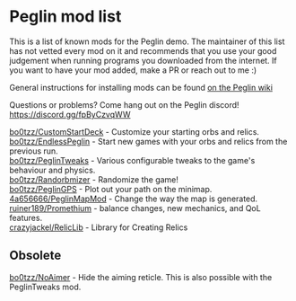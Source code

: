 # Peglin mod list

This is a list of known mods for the Peglin demo. The maintainer of this list has not vetted every mod on it and recommends that you use your good judgement
when running programs you downloaded from the internet. If you want to have your mod added, make a PR or reach out to me :)

General instructions for installing mods can be found [on the Peglin wiki](https://peglin.fandom.com/wiki/Modding)

Questions or problems? Come hang out on the Peglin discord! https://discord.gg/fpByCzvqWW

[bo0tzz/CustomStartDeck](https://github.com/bo0tzz/CustomStartDeck) - Customize your starting orbs and relics.  
[bo0tzz/EndlessPeglin](https://github.com/bo0tzz/EndlessPeglin) - Start new games with your orbs and relics from the previous run.  
[bo0tzz/PeglinTweaks](https://github.com/bo0tzz/PeglinTweaks) - Various configurable tweaks to the game's behaviour and physics.  
[bo0tzz/Randorbmizer](https://github.com/bo0tzz/Randorbmizer) - Randomize the game!  
[bo0tzz/PeglinGPS](https://github.com/bo0tzz/PeglinGPS) - Plot out your path on the minimap.  
[4a656666/PeglinMapMod](https://github.com/4a656666/PeglinMapMod) - Change the way the map is generated.  
[ruiner189/Promethium](https://github.com/ruiner189/Promethium) - balance changes, new mechanics, and QoL features.  
[crazyjackel/RelicLib](https://github.com/crazyjackel/Peglin-Relic-Lib) - Library for Creating Relics


## Obsolete

[bo0tzz/NoAimer](https://github.com/bo0tzz/NoAimer) - Hide the aiming reticle. This is also possible with the PeglinTweaks mod.
